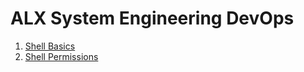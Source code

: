 # ALX System Engineering DevOps

1. [Shell Basics](./0x00-shell_basics)
2. [Shell Permissions](./0x01-shell_permissions)
